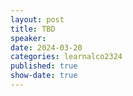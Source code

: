 ```yaml
---
layout: post
title: TBD
speaker:  
date: 2024-03-20
categories: learnalco2324
published: true
show-date: true
---
```

